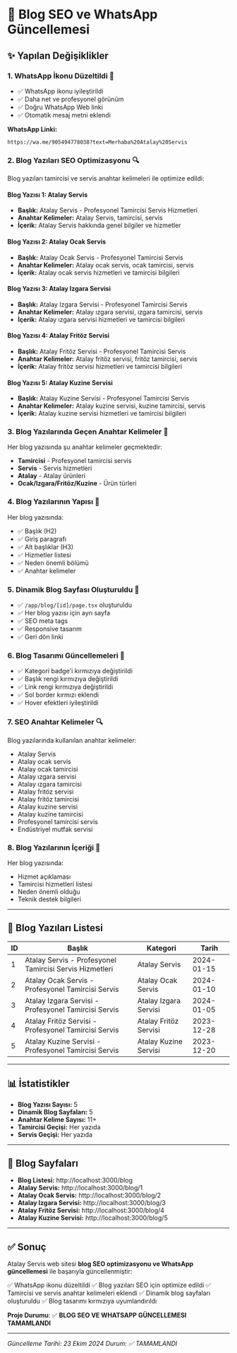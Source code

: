 # 📝 Blog SEO ve WhatsApp Güncellemesi

## ✨ Yapılan Değişiklikler

### 1. **WhatsApp İkonu Düzeltildi** 💬
- ✅ WhatsApp ikonu iyileştirildi
- ✅ Daha net ve profesyonel görünüm
- ✅ Doğru WhatsApp Web linki
- ✅ Otomatik mesaj metni eklendi

**WhatsApp Linki:**
```
https://wa.me/905494778038?text=Merhaba%20Atalay%20Servis
```

### 2. **Blog Yazıları SEO Optimizasyonu** 🔍
Blog yazıları tamircisi ve servis anahtar kelimeleri ile optimize edildi:

#### Blog Yazısı 1: Atalay Servis
- **Başlık:** Atalay Servis - Profesyonel Tamircisi Servis Hizmetleri
- **Anahtar Kelimeler:** Atalay Servis, tamircisi, servis
- **İçerik:** Atalay Servis hakkında genel bilgiler ve hizmetler

#### Blog Yazısı 2: Atalay Ocak Servis
- **Başlık:** Atalay Ocak Servis - Profesyonel Tamircisi Servis
- **Anahtar Kelimeler:** Atalay ocak servis, ocak tamircisi, servis
- **İçerik:** Atalay ocak servis hizmetleri ve tamircisi bilgileri

#### Blog Yazısı 3: Atalay Izgara Servisi
- **Başlık:** Atalay Izgara Servisi - Profesyonel Tamircisi Servis
- **Anahtar Kelimeler:** Atalay ızgara servisi, ızgara tamircisi, servis
- **İçerik:** Atalay ızgara servisi hizmetleri ve tamircisi bilgileri

#### Blog Yazısı 4: Atalay Fritöz Servisi
- **Başlık:** Atalay Fritöz Servisi - Profesyonel Tamircisi Servis
- **Anahtar Kelimeler:** Atalay fritöz servisi, fritöz tamircisi, servis
- **İçerik:** Atalay fritöz servisi hizmetleri ve tamircisi bilgileri

#### Blog Yazısı 5: Atalay Kuzine Servisi
- **Başlık:** Atalay Kuzine Servisi - Profesyonel Tamircisi Servis
- **Anahtar Kelimeler:** Atalay kuzine servisi, kuzine tamircisi, servis
- **İçerik:** Atalay kuzine servisi hizmetleri ve tamircisi bilgileri

### 3. **Blog Yazılarında Geçen Anahtar Kelimeler** 🎯
Her blog yazısında şu anahtar kelimeler geçmektedir:
- **Tamircisi** - Profesyonel tamircisi servis
- **Servis** - Servis hizmetleri
- **Atalay** - Atalay ürünleri
- **Ocak/Izgara/Fritöz/Kuzine** - Ürün türleri

### 4. **Blog Yazılarının Yapısı** 📄
Her blog yazısında:
- ✅ Başlık (H2)
- ✅ Giriş paragrafı
- ✅ Alt başlıklar (H3)
- ✅ Hizmetler listesi
- ✅ Neden önemli bölümü
- ✅ Anahtar kelimeler

### 5. **Dinamik Blog Sayfası Oluşturuldu** 📱
- ✅ `/app/blog/[id]/page.tsx` oluşturuldu
- ✅ Her blog yazısı için ayrı sayfa
- ✅ SEO meta tags
- ✅ Responsive tasarım
- ✅ Geri dön linki

### 6. **Blog Tasarımı Güncellemeleri** 🎨
- ✅ Kategori badge'i kırmızıya değiştirildi
- ✅ Başlık rengi kırmızıya değiştirildi
- ✅ Link rengi kırmızıya değiştirildi
- ✅ Sol border kırmızı eklendi
- ✅ Hover efektleri iyileştirildi

### 7. **SEO Anahtar Kelimeler** 🔍
Blog yazılarında kullanılan anahtar kelimeler:
- Atalay Servis
- Atalay ocak servis
- Atalay ocak tamircisi
- Atalay ızgara servisi
- Atalay ızgara tamircisi
- Atalay fritöz servisi
- Atalay fritöz tamircisi
- Atalay kuzine servisi
- Atalay kuzine tamircisi
- Profesyonel tamircisi servis
- Endüstriyel mutfak servisi

### 8. **Blog Yazılarının İçeriği** 📝
Her blog yazısında:
- Hizmet açıklaması
- Tamircisi hizmetleri listesi
- Neden önemli olduğu
- Teknik destek bilgileri

---

## 🎯 Blog Yazıları Listesi

| ID | Başlık | Kategori | Tarih |
|----|--------|----------|-------|
| 1 | Atalay Servis - Profesyonel Tamircisi Servis Hizmetleri | Atalay Servis | 2024-01-15 |
| 2 | Atalay Ocak Servis - Profesyonel Tamircisi Servis | Atalay Ocak Servis | 2024-01-10 |
| 3 | Atalay Izgara Servisi - Profesyonel Tamircisi Servis | Atalay Izgara Servisi | 2024-01-05 |
| 4 | Atalay Fritöz Servisi - Profesyonel Tamircisi Servis | Atalay Fritöz Servisi | 2023-12-28 |
| 5 | Atalay Kuzine Servisi - Profesyonel Tamircisi Servis | Atalay Kuzine Servisi | 2023-12-20 |

---

## 📊 İstatistikler

- **Blog Yazısı Sayısı:** 5
- **Dinamik Blog Sayfaları:** 5
- **Anahtar Kelime Sayısı:** 11+
- **Tamircisi Geçişi:** Her yazıda
- **Servis Geçişi:** Her yazıda

---

## 🔗 Blog Sayfaları

- **Blog Listesi:** http://localhost:3000/blog
- **Atalay Servis:** http://localhost:3000/blog/1
- **Atalay Ocak Servis:** http://localhost:3000/blog/2
- **Atalay Izgara Servisi:** http://localhost:3000/blog/3
- **Atalay Fritöz Servisi:** http://localhost:3000/blog/4
- **Atalay Kuzine Servisi:** http://localhost:3000/blog/5

---

## ✅ Sonuç

Atalay Servis web sitesi **blog SEO optimizasyonu ve WhatsApp güncellemesi** ile başarıyla güncellenmiştir:

✅ WhatsApp ikonu düzeltildi
✅ Blog yazıları SEO için optimize edildi
✅ Tamircisi ve servis anahtar kelimeleri eklendi
✅ Dinamik blog sayfaları oluşturuldu
✅ Blog tasarımı kırmızıya uyumlandırıldı

**Proje Durumu**: ✅ **BLOG SEO VE WHATSAPP GÜNCELLEMESI TAMAMLANDI**

---

*Güncelleme Tarihi: 23 Ekim 2024*
*Durum: ✅ TAMAMLANDI*

